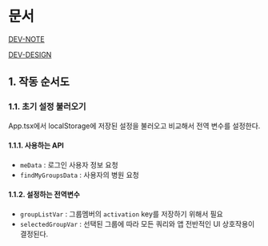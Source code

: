# 문서

[DEV-NOTE](https://github.com/ysjkof/muool-frontend/blob/main/DEV-NOTE.md)

[DEV-DESIGN](https://github.com/ysjkof/muool-frontend/blob/main/DEV-DESIGN.md)

## 1. 작동 순서도

### 1.1. 초기 설정 불러오기

App.tsx에서 localStorage에 저장된 설정을 불러오고 비교해서 전역 변수를 설정한다.

#### 1.1.1. 사용하는 API

- `meData` : 로그인 사용자 정보 요청
- `findMyGroupsData` : 사용자의 병원 요청

#### 1.1.2. 설정하는 전역변수

- `groupListVar` : 그룹멤버의 `activation` key를 저장하기 위해서 필요
- `selectedGroupVar` : 선택된 그룹에 따라 모든 쿼리와 앱 전반적인 UI 상호작용이 결정된다.
